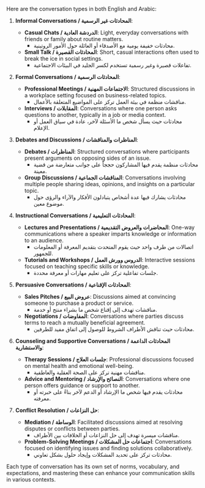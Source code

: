Here are the conversation types in both English and Arabic:

1. **Informal Conversations / المحادثات غير الرسمية**:
    - **Casual Chats / الدردشة العادية**: Light, everyday conversations with friends or family about routine matters.
        - محادثات خفيفة يومية مع الأصدقاء أو العائلة حول الأمور الروتينية.
    - **Small Talk / المحادثات القصيرة**: Short, casual interactions often used to break the ice in social settings.
        - تفاعلات قصيرة وغير رسمية تستخدم لكسر الجليد في البيئات الاجتماعية.

2. **Formal Conversations / المحادثات الرسمية**:
    - **Professional Meetings / الاجتماعات المهنية**: Structured discussions in a workplace setting focused on business-related topics.
        - مناقشات منظمة في بيئة العمل تركز على المواضيع المتعلقة بالأعمال.
    - **Interviews / المقابلات**: Conversations where one person asks questions to another, typically in a job or media context.
        - محادثات حيث يسأل شخص ما الأسئلة لآخر، عادة في سياق العمل أو الإعلام.

3. **Debates and Discussions / المناظرات والمناقشات**:
    - **Debates / المناظرات**: Structured conversations where participants present arguments on opposing sides of an issue.
        - محادثات منظمة يقدم فيها المشاركون حججاً على جوانب متعارضة من قضية معينة.
    - **Group Discussions / المناقشات الجماعية**: Conversations involving multiple people sharing ideas, opinions, and insights on a particular topic.
        - محادثات يشارك فيها عدة أشخاص يتبادلون الأفكار والآراء والرؤى حول موضوع معين.

4. **Instructional Conversations / المحادثات التعليمية**:
    - **Lectures and Presentations / المحاضرات والعروض التقديمية**: One-way communications where a speaker imparts knowledge or information to an audience.
        - اتصالات من طرف واحد حيث يقوم المتحدث بتقديم المعرفة أو المعلومات للجمهور.
    - **Tutorials and Workshops / الدروس وورش العمل**: Interactive sessions focused on teaching specific skills or knowledge.
        - جلسات تفاعلية تركز على تعليم مهارات أو معرفة محددة.

5. **Persuasive Conversations / المحادثات الإقناعية**:
    - **Sales Pitches / عروض البيع**: Discussions aimed at convincing someone to purchase a product or service.
        - مناقشات تهدف إلى إقناع شخص ما بشراء منتج أو خدمة.
    - **Negotiations / المفاوضات**: Conversations where parties discuss terms to reach a mutually beneficial agreement.
        - محادثات حيث تناقش الأطراف الشروط للوصول إلى اتفاق مفيد للطرفين.

6. **Counseling and Supportive Conversations / المحادثات الداعمة والاستشارية**:
    - **Therapy Sessions / جلسات العلاج**: Professional discussions focused on mental health and emotional well-being.
        - مناقشات مهنية تركز على الصحة العقلية والعاطفية.
    - **Advice and Mentoring / النصائح والإرشاد**: Conversations where one person offers guidance or support to another.
        - محادثات يقدم فيها شخص ما الإرشاد أو الدعم لآخر بناءً على خبرته أو معرفته.

7. **Conflict Resolution / حل النزاعات**:
    - **Mediation / الوساطة**: Facilitated discussions aimed at resolving disputes or conflicts between parties.
        - مناقشات ميسرة تهدف إلى حل النزاعات أو الخلافات بين الأطراف.
    - **Problem-Solving Meetings / اجتماعات حل المشكلات**: Conversations focused on identifying issues and finding solutions collaboratively.
        - محادثات تركز على تحديد المشكلات وإيجاد حلول بشكل تعاوني.

Each type of conversation has its own set of norms, vocabulary, and expectations, and mastering these can enhance your communication skills in various contexts.
